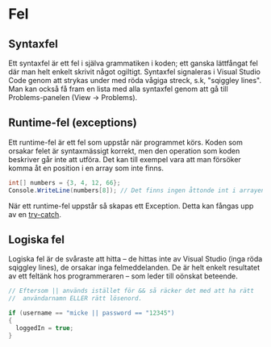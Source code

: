 # Fel

## Syntaxfel

Ett syntaxfel är ett fel i själva grammatiken i koden; ett ganska lättfångat fel där man helt enkelt skrivit något ogiltigt. Syntaxfel signaleras i Visual Studio Code genom att strykas under med röda vågiga streck, s.k, "sqiggley lines". Man kan också få fram en lista med alla syntaxfel genom att gå till Problems-panelen (View → Problems).

## Runtime-fel (exceptions)

Ett runtime-fel är ett fel som uppstår när programmet körs. Koden som orsakar felet är syntaxmässigt korrekt, men den operation som koden beskriver går inte att utföra. Det kan till exempel vara att man försöker komma åt en position i en array som inte finns.

```csharp
int[] numbers = {3, 4, 12, 66};
Console.WriteLine(numbers[8]); // Det finns ingen åttonde int i arrayen
```

När ett runtime-fel uppstår så skapas ett Exception. Detta kan fångas upp av en [try-catch](try-catch.md).

## Logiska fel

Logiska fel är de svåraste att hitta – de hittas inte av Visual Studio (inga röda sqiggley lines), de orsakar inga felmeddelanden. De är helt enkelt resultatet av ett feltänk hos programmeraren – som leder till oönskat beteende.

```csharp
// Eftersom || används istället för && så räcker det med att ha rätt
//  användarnamn ELLER rätt lösenord.

if (username == "micke || password == "12345")
{
  loggedIn = true;
}
```
